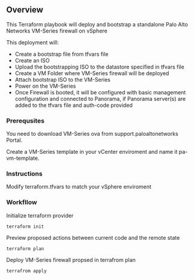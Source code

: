 ## Overview
This Terraform playbook will deploy and bootstrap a standalone Palo Alto Networks VM-Series firewall on vSphere

This deployment will:
- Create a bootstrap file from tfvars file
- Create an ISO
- Upload the bootstrapping ISO to the datastore specified in tfvars file
- Create a VM Folder where VM-Series firewall will be deployed
- Attach bootstrap ISO to the VM-Series
- Power on the VM-Series
- Once Firewall is booted, it will be configured with basic management configuration and connected to Panorama, if Panorama server(s) are added to the tfvars file and auth-code provided


### Prerequsites

You need to download VM-Series ova from support.paloaltonetworks Portal. 

Create a VM-Series template in your vCenter enviroment and name it pa-vm-template. 


### Instructions


Modify terraform.tfvars to match your vSphere enviroment



### Workfllow

Initialize terraform provider
```
terraform init
```

Preview proposed actions between current code and the remote state
```
terraform plan
```

Deploy VM-Series firewall propsed in terrafrom plan
```
terrafrom apply
```